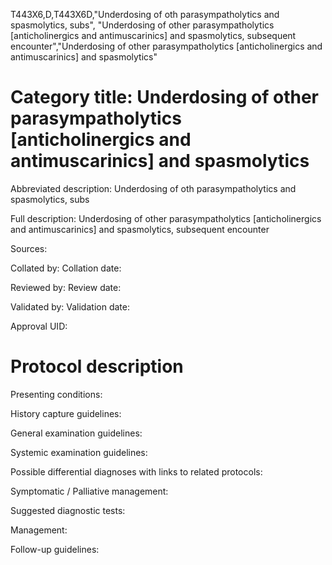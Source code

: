 T443X6,D,T443X6D,"Underdosing of oth parasympatholytics and spasmolytics, subs", "Underdosing of other parasympatholytics [anticholinergics and antimuscarinics] and spasmolytics, subsequent encounter","Underdosing of other parasympatholytics [anticholinergics and antimuscarinics] and spasmolytics"
# Category title: Underdosing of other parasympatholytics [anticholinergics and antimuscarinics] and spasmolytics

Abbreviated description: Underdosing of oth parasympatholytics and spasmolytics, subs

Full description: Underdosing of other parasympatholytics [anticholinergics and antimuscarinics] and spasmolytics, subsequent encounter

Sources:

Collated by:
Collation date:

Reviewed by:
Review date:

Validated by:
Validation date:

Approval UID:

# Protocol description

Presenting conditions:

History capture guidelines:

General examination guidelines:

Systemic examination guidelines:

Possible differential diagnoses with links to related protocols:

Symptomatic / Palliative management:

Suggested diagnostic tests:

Management:

Follow-up guidelines:
